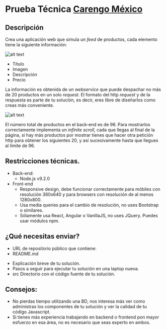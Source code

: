 # Prueba Técnica [Carengo México](http://carengo.mx)
## Descripción
Crea una aplicación web que simula un *feed* de productos, cada elemento tiene la siguiente información:

![alt text](https://drive.google.com/uc?export=view&id=1e_1FsvnnrfDnMoeiJfQeklH6BKACkhlJ "Product example")
* Título
* Imagen
* Descripción
* Precio

La información es obtenida de un *webservice* que puede despachar no más de 20 productos en un solo *request*. El formato del http *request* y de la respuesta es parte de tu solución, es decir, eres libre de diseñarlos como creas más conveniente.

![alt text](https://drive.google.com/uc?export=view&id=14GfOZx6wM1JLOyc4jE-9uI3YH0hHIPQ2 "Scroll Down Example")

El número total de productos en el back-end es de 96. Para mostrarlos correctamente implementa un *infinite scroll*, cada que llegas al final de la página, si hay más productos por mostrar tienes que hacer otra petición http para obtener los siguientes 20, y así sucesivamente hasta que llegues al límite de 96.

## Restricciones técnicas.
- Back-end:
  - Node.js v9.2.0
- Front-end
  - Responsive design, debe funcionar correctamente para móbiles con resolución 360x640 y para browsers con resolución de al menos 1280x800.
  - Usa media queries para el cambio de resolución, no uses Bootstrap o similares.
  - Sólamente usa React, Angular o VanillaJS, no uses JQuery. Puedes usar módulos npm.

## ¿Qué necesitas enviar?
- URL de repositorio público que contiene:
 - README.md
  * Explicación breve de tu solución.
  * Pasos a seguir para ejecutar tu solución en una laptop nueva.
  * src Directorio con el código fuente de tu solución.

## Consejos:
- No pierdas tiempo utilizando una BD, nos interesa más ver como administras los componentes de tu solución y ver la calidad de tu código Javascript.
- Si tienes más experiencia trabajando en backend o frontend pon mayor esfuerzo en esa área, no es necesario que seas experto en ambos.
